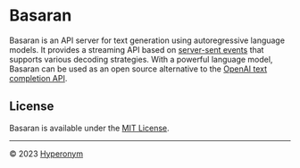 # Basaran

Basaran is an API server for text generation using autoregressive language models. It provides a streaming API based on [server-sent events](https://developer.mozilla.org/en-US/docs/Web/API/Server-sent_events/Using_server-sent_events#event_stream_format) that supports various decoding strategies. With a powerful language model, Basaran can be used as an open source alternative to the [OpenAI text completion API](https://platform.openai.com/docs/api-reference/completions/create).

## License

Basaran is available under the [MIT License](https://github.com/hyperonym/basaran/blob/master/LICENSE).

---

© 2023 [Hyperonym](https://hyperonym.org)
